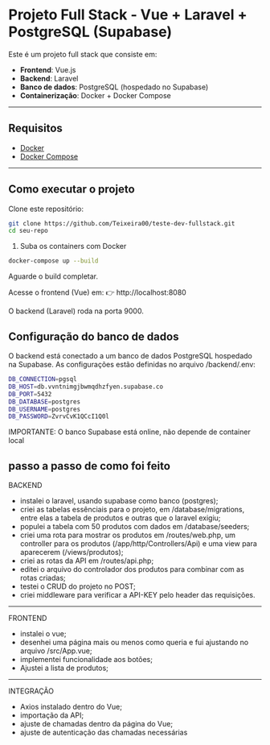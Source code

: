 #  Projeto Full Stack - Vue + Laravel + PostgreSQL (Supabase)

Este é um projeto full stack que consiste em:

- **Frontend**: Vue.js
- **Backend**: Laravel
- **Banco de dados**: PostgreSQL (hospedado no Supabase)
- **Containerização**: Docker + Docker Compose

---

##  Requisitos

- [Docker](https://www.docker.com/)
- [Docker Compose](https://docs.docker.com/compose/)

---

##  Como executar o projeto

Clone este repositório:

```bash
git clone https://github.com/Teixeira00/teste-dev-fullstack.git
cd seu-repo 
```

1. Suba os containers com Docker

```bash
docker-compose up --build
```

Aguarde o build completar.

Acesse o frontend (Vue) em:
👉 http://localhost:8080

O backend (Laravel) roda na porta 9000.

## Configuração do banco de dados

O backend está conectado a um banco de dados PostgreSQL hospedado na Supabase.
As configurações estão definidas no arquivo /backend/.env:

```bash
DB_CONNECTION=pgsql
DB_HOST=db.vvntnimgjbwmqdhzfyen.supabase.co
DB_PORT=5432
DB_DATABASE=postgres
DB_USERNAME=postgres
DB_PASSWORD=ZvrvCvK1QCcI1Q0l
```
IMPORTANTE: O banco Supabase está online, não depende de container local

## passo a passo de como foi feito

BACKEND

- instalei o laravel, usando supabase como banco (postgres);
- criei as tabelas essênciais para o projeto, em /database/migrations, entre elas a tabela de produtos e outras que o laravel exigiu;
- populei a tabela com 50 produtos com dados em /database/seeders;
- criei uma rota para mostrar os produtos em /routes/web.php, um controller para os produtos (/app/http/Controllers/Api) e uma view para aparecerem (/views/produtos);
- criei as rotas da API em /routes/api.php;
- editei o arquivo do controlador dos produtos para combinar com as rotas criadas;
- testei o CRUD do projeto no POST;
- criei middleware para verificar a API-KEY pelo header das requisições.

------------------------------------------------------------------------------------

FRONTEND

- instalei o vue;
- desenhei uma página mais ou menos como queria e fui ajustando no arquivo /src/App.vue;
- implementei funcionalidade aos botões;
- Ajustei a lista de produtos;

-------------------------------------------------------------------------------------

INTEGRAÇÃO

- Axios instalado dentro do Vue;
- importação da API;
- ajuste de chamadas dentro da página do Vue;
- ajuste de autenticação das chamadas necessárias
